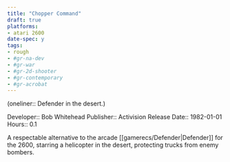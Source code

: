 ```yaml
---
title: "Chopper Command"
draft: true
platforms:
- atari 2600
date-spec: y
tags:
- rough
- #gr-na-dev 
- #gr-war 
- #gr-2d-shooter 
- #gr-contemporary 
- #gr-acrobat 
---
```


(oneliner:: Defender in the desert.)

Developer:: Bob Whitehead
Publisher:: Activision
Release Date:: 1982-01-01
Hours:: 0.1

A respectable alternative to the arcade [[gamerecs/Defender|Defender]] for the 2600, starring a helicopter in the desert, protecting trucks from enemy bombers.